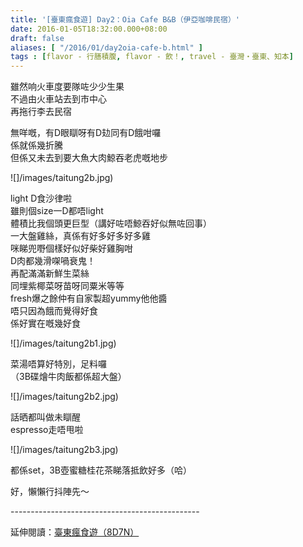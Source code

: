 ```yaml
---
title: '[臺東瘋食遊] Day2：Oia Cafe B&B（伊亞咖啡民宿）'
date: 2016-01-05T18:32:00.000+08:00
draft: false
aliases: [ "/2016/01/day2oia-cafe-b.html" ]
tags : [flavor - 行膳積腹, flavor - 飲！, travel - 臺灣・臺東、知本]
---
```


雖然响火車度要隊咗少少生果  
不過由火車站去到市中心  
再拖行李去民宿  
  
無咩嘅，有D眼瞓呀有D攰同有D餓咁囉  
係就係幾折騰  
但係又未去到要大魚大肉鯨吞老虎嘅地步  

![]/images/taitung2b.jpg)

light D食沙律啦  
雖則個size一D都唔light  
體積比我個頭更巨型（講好咗唔鯨吞好似無咗回事）  
一大盤雞絲，真係有好多好多好多雞  
咪睇兜嘢個樣好似好柴好雞胸咁  
D肉都幾滑㗎喎衰鬼！  
再配滿滿新鮮生菜絲  
同埋紫椰菜呀苗呀同粟米等等  
fresh爆之餘仲有自家製超yummy他他醬  
唔只因為餓而覺得好食  
係好實在嘅幾好食  

![]/images/taitung2b1.jpg)

菜湯唔算好特別，足料囉  
（3B碟燴牛肉飯都係超大盤）  

![]/images/taitung2b2.jpg)

話晒都叫做未瞓醒  
espresso走唔甩啦  

![]/images/taitung2b3.jpg)

都係set，3B壺蜜糖桂花茶睇落抵飲好多（哈）  
  
好，懶懶行抖陣先～  
  
\-----------------------------------------------  
  
延伸閱讀：[臺東瘋食遊（8D7N）](https://hidie.net/taitung8d7n/)
